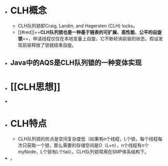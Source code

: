- # CLH概念
	- CLH队列锁即Craig, Landin, and Hagersten (CLH) locks。
	- [[#red]]==**CLH队列锁也是一种基于链表的可扩展、高性能、公平的自旋锁**==，申请线程仅仅在本地变量上自旋，它不断轮询前驱的状态，假设发现前驱释放了锁就结束自旋。
- ## Java中的AQS是CLH队列锁的一种变体实现
- # [[CLH思想]]
-
- # CLH特点
	- CLH队列锁的优点是空间复杂度低（如果有n个线程，L个锁，每个线程每次只获取一个锁，那么需要的存储空间是O（L+n），n个线程有n个myNode，L个锁有L个tail）。CLH队列锁常用在SMP体系结构下。
- 。